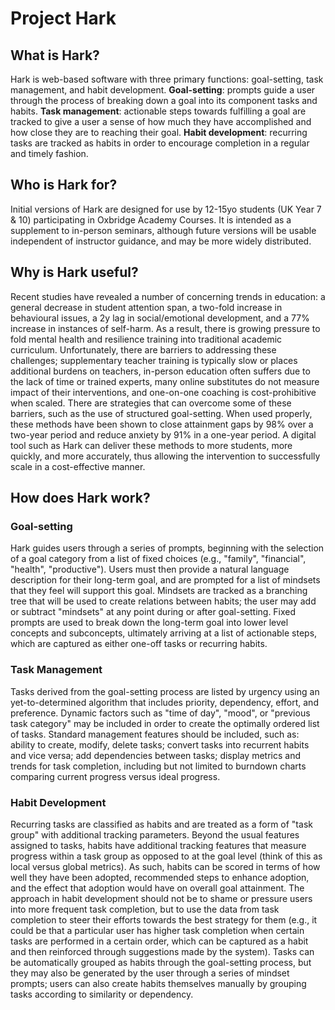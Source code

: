 # Project Hark

## What is Hark?
Hark is web-based software with three primary functions: goal-setting, task management, and habit development. **Goal-setting**: prompts guide a user through the process of breaking down a goal into its component tasks and habits. **Task management**: actionable steps towards fulfilling a goal are tracked to give a user a sense of how much they have accomplished and how close they are to reaching their goal. **Habit development**: recurring tasks are tracked as habits in order to encourage completion in a regular and timely fashion.

## Who is Hark for?
Initial versions of Hark are designed for use by 12-15yo students (UK Year 7 & 10) participating in Oxbridge Academy Courses. It is intended as a supplement to in-person seminars, although future versions will be usable independent of instructor guidance, and may be more widely distributed.

## Why is Hark useful?
Recent studies have revealed a number of concerning trends in education: a general decrease in student attention span, a two-fold increase in behavioural issues, a 2y lag in social/emotional development, and a 77% increase in instances of self-harm. As a result, there is growing pressure to fold mental health and resilience training into traditional academic curriculum. Unfortunately, there are barriers to addressing these challenges; supplementary teacher training is typically slow or places additional burdens on teachers, in-person education often suffers due to the lack of time or trained experts, many online substitutes do not measure impact of their interventions, and one-on-one coaching is cost-prohibitive when scaled. There are strategies that can overcome some of these barriers, such as the use of structured goal-setting. When used properly, these methods have been shown to close attainment gaps by 98% over a two-year period and reduce anxiety by 91% in a one-year period. A digital tool such as Hark can deliver these methods to more students, more quickly, and more accurately, thus allowing the intervention to successfully scale in a cost-effective manner.

## How does Hark work?
### Goal-setting
Hark guides users through a series of prompts, beginning with the selection of a goal category from a list of fixed choices (e.g., "family", "financial", "health", "productive"). Users must then provide a natural language description for their long-term goal, and are prompted for a list of mindsets that they feel will support this goal. Mindsets are tracked as a branching tree that will be used to create relations between habits; the user may add or subtract "mindsets" at any point during or after goal-setting. Fixed prompts are used to break down the long-term goal into lower level concepts and subconcepts, ultimately arriving at a list of actionable steps, which are captured as either one-off tasks or recurring habits.

### Task Management
Tasks derived from the goal-setting process are listed by urgency using an yet-to-determined algorithm that includes priority, dependency, effort, and preference. Dynamic factors such as "time of day", "mood", or "previous task category" may be included in order to create the optimally ordered list of tasks. Standard management features should be included, such as: ability to create, modify, delete tasks; convert tasks into recurrent habits and vice versa; add dependencies between tasks; display metrics and trends for task completion, including but not limited to burndown charts comparing current progress versus ideal progress.

### Habit Development
Recurring tasks are classified as habits and are treated as a form of "task group" with additional tracking parameters. Beyond the usual features assigned to tasks, habits have additional tracking features that measure progress within a task group as opposed to at the goal level (think of this as local versus global metrics). As such, habits can be scored in terms of how well they have been adopted, recommended steps to enhance adoption, and the effect that adoption would have on overall goal attainment. The approach in habit development should not be to shame or pressure users into more frequent task completion, but to use the data from task completion to steer their efforts towards the best strategy for them (e.g., it could be that a particular user has higher task completion when certain tasks are performed in a certain order, which can be captured as a habit and then reinforced through suggestions made by the system). Tasks can be automatically grouped as habits through the goal-setting process, but they may also be generated by the user through a series of mindset prompts; users can also create habits themselves manually by grouping tasks according to similarity or dependency.
